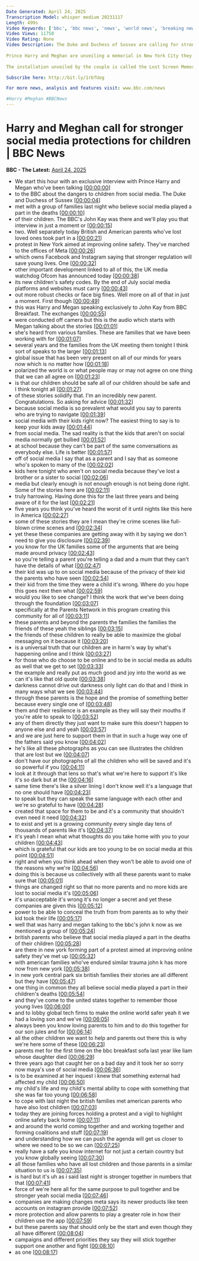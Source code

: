 ```yaml
---
Date Generated: April 24, 2025
Transcription Model: whisper medium 20231117
Length: 499s
Video Keywords: ['bbc', 'bbc news', 'news', 'world news', 'breaking news', 'us news', 'world', 'america', 'usa', 'usa news', 'india news']
Video Views: 11750
Video Rating: None
Video Description: The Duke and Duchess of Sussex are calling for stronger protections for children from the dangers of social media, saying "enough is not being done".
 
Prince Harry and Meghan are unveiling a memorial in New York City they say is dedicated to children who have died due to the harms of the internet.
 
The installation unveiled by the couple is called the Lost Screen Memorial, and is made from 50 smartphones, each displaying the screen photo of a child whose life was lost "due to the harms of social media". It will be open for 24 hours.

Subscribe here: http://bit.ly/1rbfUog

For more news, analysis and features visit: www.bbc.com/news 

#Harry #Meghan #BBCNews
---
```


# Harry and Meghan call for stronger social media protections for children | BBC News
**BBC - The Latest:** [April 24, 2025](https://www.youtube.com/watch?v=ST6KOpV1AgI)
*  We start this hour with an exclusive interview with Prince Harry and Megan who've been talking [[00:00:00](https://www.youtube.com/watch?v=ST6KOpV1AgI&t=0.0s)]
*  to the BBC about the dangers to children from social media. The Duke and Duchess of Sussex [[00:00:04](https://www.youtube.com/watch?v=ST6KOpV1AgI&t=4.96s)]
*  met with a group of families last night who believe social media played a part in the deaths [[00:00:10](https://www.youtube.com/watch?v=ST6KOpV1AgI&t=10.8s)]
*  of their children. The BBC's John Kay was there and we'll play you that interview in just a moment or [[00:00:15](https://www.youtube.com/watch?v=ST6KOpV1AgI&t=15.52s)]
*  two. Well separately today British and American parents who've lost loved ones took part in a [[00:00:21](https://www.youtube.com/watch?v=ST6KOpV1AgI&t=21.12s)]
*  protest in New York aimed at improving online safety. They've marched to the offices of Meta [[00:00:26](https://www.youtube.com/watch?v=ST6KOpV1AgI&t=26.48s)]
*  which owns Facebook and Instagram saying that stronger regulation will save young lives. One [[00:00:32](https://www.youtube.com/watch?v=ST6KOpV1AgI&t=32.08s)]
*  other important development linked to all of this, the UK media watchdog Ofcom has announced today [[00:00:38](https://www.youtube.com/watch?v=ST6KOpV1AgI&t=38.56s)]
*  its new children's safety codes. By the end of July social media platforms and websites must carry [[00:00:43](https://www.youtube.com/watch?v=ST6KOpV1AgI&t=43.760000000000005s)]
*  out more robust checks or face big fines. Well more on all of that in just a moment. First though [[00:00:49](https://www.youtube.com/watch?v=ST6KOpV1AgI&t=49.36s)]
*  this was Harry and Megan speaking exclusively to John Kay from BBC Breakfast. The exchanges [[00:00:55](https://www.youtube.com/watch?v=ST6KOpV1AgI&t=55.76s)]
*  were conducted off camera but this is the audio which starts with Megan talking about the stories [[00:01:01](https://www.youtube.com/watch?v=ST6KOpV1AgI&t=61.839999999999996s)]
*  she's heard from various families. These are families that we have been working with for [[00:01:07](https://www.youtube.com/watch?v=ST6KOpV1AgI&t=67.2s)]
*  several years and the families from the UK meeting them tonight I think sort of speaks to the larger [[00:01:13](https://www.youtube.com/watch?v=ST6KOpV1AgI&t=73.28s)]
*  global issue that has been very present on all of our minds for years now which is no matter how [[00:01:18](https://www.youtube.com/watch?v=ST6KOpV1AgI&t=78.24s)]
*  polarized the world is or what people may or may not agree on one thing that we can all agree on [[00:01:23](https://www.youtube.com/watch?v=ST6KOpV1AgI&t=83.28s)]
*  is that our children should be safe all of our children should be safe and I think tonight all [[00:01:27](https://www.youtube.com/watch?v=ST6KOpV1AgI&t=87.68s)]
*  of these stories solidify that. I'm an incredibly new parent. Congratulations. So asking for advice [[00:01:32](https://www.youtube.com/watch?v=ST6KOpV1AgI&t=92.0s)]
*  because social media is so prevalent what would you say to parents who are trying to navigate [[00:01:39](https://www.youtube.com/watch?v=ST6KOpV1AgI&t=99.76s)]
*  social media with their kids right now? The easiest thing to say is to keep your kids away [[00:01:44](https://www.youtube.com/watch?v=ST6KOpV1AgI&t=104.88s)]
*  from social media. The sad reality is that the kids that aren't on social media normally get bullied [[00:01:52](https://www.youtube.com/watch?v=ST6KOpV1AgI&t=112.72s)]
*  at school because they can't be part of the same conversations as everybody else. Life is better [[00:01:57](https://www.youtube.com/watch?v=ST6KOpV1AgI&t=117.2s)]
*  off of social media I say that as a parent and I say that as someone who's spoken to many of the [[00:02:02](https://www.youtube.com/watch?v=ST6KOpV1AgI&t=122.48s)]
*  kids here tonight who aren't on social media because they've lost a brother or a sister to social [[00:02:06](https://www.youtube.com/watch?v=ST6KOpV1AgI&t=126.96s)]
*  media but clearly enough is not enough enough is not being done right. Some of the stories here are [[00:02:11](https://www.youtube.com/watch?v=ST6KOpV1AgI&t=131.68s)]
*  truly harrowing. Having done this for the last three years and being aware of it for the last [[00:02:21](https://www.youtube.com/watch?v=ST6KOpV1AgI&t=141.6s)]
*  five years you think you've heard the worst of it until nights like this here in America [[00:02:27](https://www.youtube.com/watch?v=ST6KOpV1AgI&t=147.51999999999998s)]
*  some of these stories they are I mean they're crime scenes like full-blown crime scenes and [[00:02:34](https://www.youtube.com/watch?v=ST6KOpV1AgI&t=154.88s)]
*  yet these these companies are getting away with it by saying we don't need to give you disclosure [[00:02:39](https://www.youtube.com/watch?v=ST6KOpV1AgI&t=159.2s)]
*  you know for the UK families some of the arguments that are being made around privacy [[00:02:43](https://www.youtube.com/watch?v=ST6KOpV1AgI&t=163.12s)]
*  so you're telling a parent you're telling a dad and a mum that they can't have the details of what [[00:02:47](https://www.youtube.com/watch?v=ST6KOpV1AgI&t=167.52s)]
*  their kid was up to on social media because of the privacy of their kid the parents who have seen [[00:02:54](https://www.youtube.com/watch?v=ST6KOpV1AgI&t=174.16000000000003s)]
*  their kid from the time they were a child it's wrong. Where do you hope this goes next then what [[00:02:59](https://www.youtube.com/watch?v=ST6KOpV1AgI&t=179.36s)]
*  would you like to see change? I think the work that we've been doing through the foundation [[00:03:07](https://www.youtube.com/watch?v=ST6KOpV1AgI&t=187.28s)]
*  specifically at the Parents Network in this program creating this community for all of [[00:03:11](https://www.youtube.com/watch?v=ST6KOpV1AgI&t=191.68s)]
*  these parents and beyond the parents the families the families the friends of these yeah the siblings [[00:03:15](https://www.youtube.com/watch?v=ST6KOpV1AgI&t=195.28s)]
*  the friends of these children to really be able to maximize the global messaging on it because it [[00:03:20](https://www.youtube.com/watch?v=ST6KOpV1AgI&t=200.72s)]
*  is a universal truth that our children are in harm's way by what's happening online and I think [[00:03:27](https://www.youtube.com/watch?v=ST6KOpV1AgI&t=207.6s)]
*  for those who do choose to be online and to be in social media as adults as well that we get to set [[00:03:33](https://www.youtube.com/watch?v=ST6KOpV1AgI&t=213.36s)]
*  the example and really put as much good and joy into the world as we can it's like that old quote [[00:03:38](https://www.youtube.com/watch?v=ST6KOpV1AgI&t=218.32s)]
*  darkness cannot drive out darkness only light can do that and I think in many ways what we see [[00:03:44](https://www.youtube.com/watch?v=ST6KOpV1AgI&t=224.0s)]
*  through these parents is the hope and the promise of something better because every single one of [[00:03:48](https://www.youtube.com/watch?v=ST6KOpV1AgI&t=228.16s)]
*  them and their resilience is an example as they will say their mouths if you're able to speak to [[00:03:52](https://www.youtube.com/watch?v=ST6KOpV1AgI&t=232.56s)]
*  any of them directly they just want to make sure this doesn't happen to anyone else and and yeah [[00:03:57](https://www.youtube.com/watch?v=ST6KOpV1AgI&t=237.6s)]
*  and we are just here to support them in that in such a huge way one of the fathers said you know [[00:04:02](https://www.youtube.com/watch?v=ST6KOpV1AgI&t=242.4s)]
*  he's like all these photographs as you can see illustrates the children that are lost but we [[00:04:07](https://www.youtube.com/watch?v=ST6KOpV1AgI&t=247.04s)]
*  don't have our photographs of all the children who will be saved and it's so powerful if you [[00:04:11](https://www.youtube.com/watch?v=ST6KOpV1AgI&t=251.6s)]
*  look at it through that lens so that's what we're here to support it's like it's so dark but at the [[00:04:16](https://www.youtube.com/watch?v=ST6KOpV1AgI&t=256.96s)]
*  same time there's like a silver lining I don't know well it's a language that no one should have [[00:04:23](https://www.youtube.com/watch?v=ST6KOpV1AgI&t=263.76s)]
*  to speak but they can speak the same language with each other and we're so grateful to have [[00:04:28](https://www.youtube.com/watch?v=ST6KOpV1AgI&t=268.88s)]
*  created that space for them to be and it's a community that shouldn't even need it need [[00:04:32](https://www.youtube.com/watch?v=ST6KOpV1AgI&t=272.8s)]
*  to exist and yet is a growing community every single day tens of thousands of parents like it's [[00:04:37](https://www.youtube.com/watch?v=ST6KOpV1AgI&t=277.12s)]
*  it's yeah I mean what what thoughts do you take home with you to your children [[00:04:43](https://www.youtube.com/watch?v=ST6KOpV1AgI&t=283.20000000000005s)]
*  which is grateful that our kids are too young to be on social media at this point [[00:04:51](https://www.youtube.com/watch?v=ST6KOpV1AgI&t=291.44s)]
*  right and when you think ahead when they won't be able to avoid one of the reasons why we're [[00:04:56](https://www.youtube.com/watch?v=ST6KOpV1AgI&t=296.16s)]
*  doing this is because us collectively with all these parents want to make sure that [[00:05:01](https://www.youtube.com/watch?v=ST6KOpV1AgI&t=301.92s)]
*  things are changed right so that no more parents and no more kids are lost to social media it's [[00:05:06](https://www.youtube.com/watch?v=ST6KOpV1AgI&t=306.56s)]
*  it's unacceptable it's wrong it's no longer a secret and yet these companies are given this [[00:05:12](https://www.youtube.com/watch?v=ST6KOpV1AgI&t=312.24s)]
*  power to be able to conceal the truth from from parents as to why their kid took their life [[00:05:17](https://www.youtube.com/watch?v=ST6KOpV1AgI&t=317.6s)]
*  well that was harry and megan talking to the bbc's john k now as we mentioned a group of [[00:05:24](https://www.youtube.com/watch?v=ST6KOpV1AgI&t=324.0s)]
*  british parents who believe that social media played a part in the deaths of their children [[00:05:28](https://www.youtube.com/watch?v=ST6KOpV1AgI&t=328.72s)]
*  are there in new york forming part of a protest aimed at improving online safety they've met up [[00:05:32](https://www.youtube.com/watch?v=ST6KOpV1AgI&t=332.96s)]
*  with american families who've endured similar trauma john k has more now from new york [[00:05:38](https://www.youtube.com/watch?v=ST6KOpV1AgI&t=338.79999999999995s)]
*  in new york central park six british families their stories are all different but they have [[00:05:47](https://www.youtube.com/watch?v=ST6KOpV1AgI&t=347.03999999999996s)]
*  one thing in common they all believe social media played a part in their children's deaths [[00:05:54](https://www.youtube.com/watch?v=ST6KOpV1AgI&t=354.24s)]
*  and they've come to the united states together to remember those young lives [[00:06:00](https://www.youtube.com/watch?v=ST6KOpV1AgI&t=360.47999999999996s)]
*  and to lobby global tech firms to make the online world safer yeah it we had a loving son and we've [[00:06:05](https://www.youtube.com/watch?v=ST6KOpV1AgI&t=365.44s)]
*  always been you know loving parents to him and to do this together for our son jules and for [[00:06:14](https://www.youtube.com/watch?v=ST6KOpV1AgI&t=374.64s)]
*  all the other children we want to help and parents out there this is why we're here some of these [[00:06:23](https://www.youtube.com/watch?v=ST6KOpV1AgI&t=383.52s)]
*  parents met for the first time on the bbc breakfast sofa last year like liam whose daughter died [[00:06:29](https://www.youtube.com/watch?v=ST6KOpV1AgI&t=389.28s)]
*  three years ago that caught her on a bad day and it took her so sorry now maya's use of social media [[00:06:36](https://www.youtube.com/watch?v=ST6KOpV1AgI&t=396.23999999999995s)]
*  is to be examined at her inquest i knew that something external had affected my child [[00:06:50](https://www.youtube.com/watch?v=ST6KOpV1AgI&t=410.79999999999995s)]
*  my child's life and my child's mental ability to cope with something that she was far too young [[00:06:58](https://www.youtube.com/watch?v=ST6KOpV1AgI&t=418.64s)]
*  to cope with last night the british families met american parents who have also lost children [[00:07:03](https://www.youtube.com/watch?v=ST6KOpV1AgI&t=423.68s)]
*  today they are joining forces holding a protest and a vigil to highlight online safety back home [[00:07:11](https://www.youtube.com/watch?v=ST6KOpV1AgI&t=431.36s)]
*  and around the world coming together and and working together and forming coalitions and stuff [[00:07:19](https://www.youtube.com/watch?v=ST6KOpV1AgI&t=439.76s)]
*  and understanding how we can push the agenda will get us closer to where we need to be so we can [[00:07:25](https://www.youtube.com/watch?v=ST6KOpV1AgI&t=445.12s)]
*  really have a safe you know internet for not just a certain country but you know globally seeing [[00:07:30](https://www.youtube.com/watch?v=ST6KOpV1AgI&t=450.08s)]
*  all those families who have all lost children and those parents in a similar situation to us is [[00:07:35](https://www.youtube.com/watch?v=ST6KOpV1AgI&t=455.84000000000003s)]
*  is hard but it's uh as i said last night is stronger together in numbers that that [[00:07:41](https://www.youtube.com/watch?v=ST6KOpV1AgI&t=461.28000000000003s)]
*  force of we're here all for the same purpose to pull together and be stronger yeah social media [[00:07:46](https://www.youtube.com/watch?v=ST6KOpV1AgI&t=466.16s)]
*  companies are making changes meta says its newer products like teen accounts on instagram provide [[00:07:52](https://www.youtube.com/watch?v=ST6KOpV1AgI&t=472.24s)]
*  more protection and allow parents to play a greater role in how their children use the app [[00:07:59](https://www.youtube.com/watch?v=ST6KOpV1AgI&t=479.2s)]
*  but these parents say that should only be the start and even though they all have different [[00:08:04](https://www.youtube.com/watch?v=ST6KOpV1AgI&t=484.88s)]
*  campaigns and different priorities they say they will stick together support one another and fight [[00:08:10](https://www.youtube.com/watch?v=ST6KOpV1AgI&t=490.0s)]
*  as one [[00:08:17](https://www.youtube.com/watch?v=ST6KOpV1AgI&t=497.44s)]
